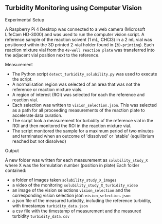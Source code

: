 ## Turbidity Monitoring using Computer Vision

Experimental Setup

A Raspberry Pi 4 Desktop was connected to a web camera (Microsoft LifeCam HD-3000) and was used to run the computer vision script. A reference sample of the reaction solvent (1 mL, CHCl3) in a 2 mL vial was positioned within the 3D printed 2-vial holder found in (`3D-printing`). Each reaction mixture vial from the `48-well reaction plate` was transferred into the adjacent vial position next to the reference.  

Measurement

- The Python script `detect_turbidity_solubility.py` was used to execute the script.
- A normalisation region was selected of an area that was not the reference or reaction mixture vials. 
- A region of interest (ROI) was selected for each the reference and reaction vial. 
- Each selection was written to `vision_selection.json`. This was selected as a path for all proceeding measurements of the reaction plate to accelerate data curation.
- The script look a measurement for turbidity of the reference vial in the ROI and then monitored the ROI in the reaction mixture vial.
- The script monitored the sample for a maximum period of two minutes and terminated when an outcome of 'dissolved' or 'stable' (equilibrium reached but not dissolved)

Output

A new folder was written for each measurement as `solubility_study_X` where X was the formulation number (position in plate) 
Each folder contained:

- a folder of images taken `solubility_study_X_images`
- a video of the monitoring `solubility_study_X_turbidity_video`
- an image of the vision selections `vision_selection` and the corresponding vision selection json `vision_selection.json`
- a json file of the measured turbidity, including the reference turbidity, with timestamps `turbidity_data.json`
- a csv file with the timestamp of measurement and the measured turbidity `turbidity_data.csv`
